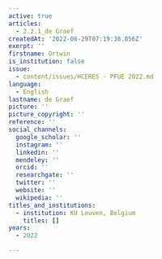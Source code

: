 ```yaml
---
active: true
articles:
  - 2.2.1_de Graef
createdAt: '2022-06-29T07:19:38.856Z'
exerpt: ''
firstname: Ortwin
is_institution: false
issue:
  - content/issues/HCERES - PFUE 2022.md
language:
  - English
lastname: de Graef
picture: ''
picture_copyright: ''
reference: ''
social_channels:
  google_scholar: ''
  instagram: ''
  linkedin: ''
  mendeley: ''
  orcid: ''
  researchgate: ''
  twitter: ''
  website: ''
  wikipedia: ''
titles_and_institutions:
  - institution: KU Leuven, Belgium
    titles: []
years:
  - 2022

---
```

